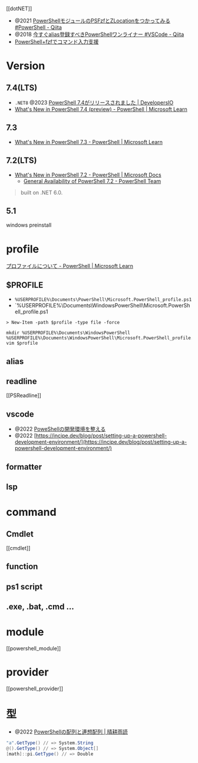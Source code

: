 [[dotNET]]

- @2021 [PowerShellモジュールのPSFzfとZLocationをつかってみる #PowerShell - Qiita](https://qiita.com/SAITO_Keita/items/f1832b34a9946fc8c716)
- @2018 [今すぐalias登録すべきPowerShellワンライナー #VSCode - Qiita](https://qiita.com/mu_sette/items/3954759daee8ae9ad26f)
- [PowerShell+fzfでコマンド入力支援](https://zenn.dev/mebiusbox/articles/b922c7e6ded49a)


# Version
## 7.4(LTS)
- `.NET8` @2023 [PowerShell 7.4がリリースされました | DevelopersIO](https://dev.classmethod.jp/articles/powershell-7-4-generally-available/)
- [What's New in PowerShell 7.4 (preview) - PowerShell | Microsoft Learn](https://learn.microsoft.com/en-us/powershell/scripting/whats-new/what-s-new-in-powershell-74?view=powershell-7.2)

## 7.3
- [What's New in PowerShell 7.3 - PowerShell | Microsoft Learn](https://learn.microsoft.com/en-us/powershell/scripting/whats-new/what-s-new-in-powershell-73?view=powershell-7.2)

## 7.2(LTS)
- [What's New in PowerShell 7.2 - PowerShell | Microsoft Docs](https://docs.microsoft.com/en-us/powershell/scripting/whats-new/what-s-new-in-powershell-72?view=powershell-7.2)
	- [General Availability of PowerShell 7.2 - PowerShell Team](https://devblogs.microsoft.com/powershell/general-availability-of-powershell-7-2/)
> built on .NET 6.0.	

## 5.1
windows preinstall

# profile
[プロファイルについて - PowerShell | Microsoft Learn](https://learn.microsoft.com/ja-jp/powershell/module/microsoft.powershell.core/about/about_profiles?view=powershell-7.4)

## $PROFILE

- `%USERPROFILE%\Documents\PowerShell\Microsoft.PowerShell_profile.ps1`
- `%USERPROFILE%\Documents\WindowsPowerShell\Microsoft.PowerShell_profile.ps1

```
> New-Item -path $profile -type file -force
```

```
mkdir %USERPROFILE%\Documents\WindowsPowerShell
%USERPROFILE%\Documents\WindowsPowerShell\Microsoft.PowerShell_profile.ps1
vim $profile
```

## alias

## readline
[[PSReadline]]



## vscode
- @2022 [PoweShellの開発環境を整える](https://incipe.dev/blog/post/setting-up-a-powershell-development-environment/)
- @2022 [https://incipe.dev/blog/post/setting-up-a-powershell-development-environment/](https://incipe.dev/blog/post/setting-up-a-powershell-development-environment/)

## formatter

## lsp


# command
## Cmdlet
[[cmdlet]]

## function

## ps1 script

## .exe, .bat, .cmd ...


# module
[[powershell_module]]

# provider
[[powershell_provider]]

#  型
- @2022 [PowerShellの配列と連想配列 | 晴耕雨読](https://tex2e.github.io/blog/powershell/array)
```powershell
"a".GetType() // => System.String
@().GetType() // => System.Object[]
[math]::pi.GetType() // => Double 
```
